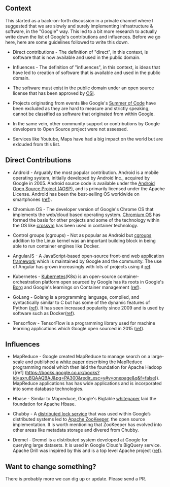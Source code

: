 ## Context

This started as a back-on-forth discussion in a private channel where I suggested that we are slowly and surely implementing infrastructure & software, in the "Google" way. This led to a bit more research to actually write down the list of Google's contributions and influences.  Before we go here, here are some guidelines followed to write this down.

 - Direct contributions - The definition of "direct", in this context, is software that is now available and used in the public domain.

 - Influences - The definition of "influences", in this context, is ideas that have led to creation of software that is available and used in the public domain. 

 - The software must exist in the public domain under an open source license that has been approved by [OSI](https://opensource.org/).

 - Projects originating from events like Google's [Summer of Code](https://summerofcode.withgoogle.com/archive/) have been excluded as they are hard to measure and strictly speaking, cannot be classified as software that originated from within Google. 
 
 - In the same vein, other community support or contributions by Google developers to Open Source project were not assessed. 

 - Services like Youtube, Maps have had a big impact on the world but are exlcuded from this list.


## Direct Contributions

 - Android - Arguably the most popular contribution. Android is a mobile operating system, initially developed by Android Inc., acquired by Google in 2005. Android source code is available under the [Android Open Source Project (AOSP)](https://source.android.com/), and is primarily licensed under the Apache License. Android has been the best-selling OS worldwide on smartphones ([ref](https://www.statista.com/statistics/266210/number-of-available-applications-in-the-google-play-store/)).

 - Chromium OS - The developer version of Google's Chrome OS that implements the web/cloud based operating system. [Chromium OS](https://www.chromium.org/chromium-os) has formed the basis for other projects and some of the technology within the OS like [crossvm](https://chromium.googlesource.com/chromiumos/platform/crosvm/) has been used in container technology.

 - Control groups (cgroups) - Not as popular as Android but [cgroups](https://en.wikipedia.org/wiki/Cgroups) addition to the Linux kernel was an important building block in being able to run container engines like Docker.

 - AngularJS - A JavaScript-based open-source front-end web application [framework](https://github.com/angular/angular) which is maintained by Google and the community. The use of Angular has grown increasingly with lots of projects using it [ref](https://www.madewithangular.com/).

- Kubernetes - [Kubernetes](https://kubernetes.io/)(K8s) is an open-source container-orchestration platform open sourced by Google has its roots in Google's [Borg](https://ai.google/research/pubs/pub43438) and Google's learnings on Container management ([ref](https://queue.acm.org/detail.cfm?id=2898444)). 

- GoLang - Golang is a programming language, compiled, and syntactically similar to C but has some of the dynamic features of Python ([ref](https://techcrunch.com/2009/11/10/google-go-language/)). It has seen increased popularity since 2009 and is used by software such as Docker([ref](https://www.slideshare.net/jpetazzo/docker-and-go-why-did-we-decide-to-write-docker-in-go)).

- Tensorflow - TensorFlow is a programming library used for machine learning applications which Google open sourced in 2015 ([ref](https://www.wired.com/2015/11/google-open-sources-its-artificial-intelligence-engine/)).

## Influences

 - MapReduce - Google created MapReduce to manage search on a large-scale and published a [white paper](http://static.googleusercontent.com/media/research.google.com/en/us/archive/mapreduce-osdi04.pdf) describing the MapReduce programming model which then laid the foundation for Apache Hadoop ([ref] (https://books.google.co.uk/books?id=axruBQAAQBAJ&pg=PA300&redir_esc=y#v=onepage&q&f=false)). MapReduce applications has has wide applications and is incorporated into some database technologies. 

- Hbase - Similar to Mapreduce, Google's Bigtable [whitepaper](http://static.googleusercontent.com/media/research.google.com/en/us/archive/bigtable-osdi06.pdf) laid the foundation for Apache Hbase.

- Chubby - A [distributed lock service](http://static.googleusercontent.com/media/research.google.com/en/us/archive/chubby-osdi06.pdf) that was used within Google’s distributed systems led to [Apache ZooKeeper](https://zookeeper.apache.org/), the open source implementation. It is worth mentioning that ZooKeeper has evolved into other areas like metadata storage and divered from Chubby.

- Dremel - Dremel is a distributed system developed at Google for querying large datasets. It is used in Google Cloud's BigQuery service. Apache Drill was inspired by this and is a top level Apache project ([ref](https://drill.apache.org/docs/architecture-introduction/)).


## Want to change something?

There is probably more we can dig up or update. Please send a PR.
